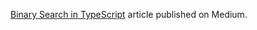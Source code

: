 [Binary Search in TypeScript](https://medium.com/@hellokevinvogel/binary-search-in-typescript-ca1a2abb7088) article published on Medium.